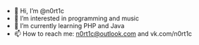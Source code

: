 - 👋 Hi, I’m @n0rt1c
- 👀 I’m interested in programming and music
- 🌱 I’m currently learning PHP and Java
- 📫 How to reach me: n0rt1c@outlook.com and vk.com/n0rt1c

<!---
n0rt1c/n0rt1c is a ✨ special ✨ repository because its `README.md` (this file) appears on your GitHub profile.
You can click the Preview link to take a look at your changes.
--->
